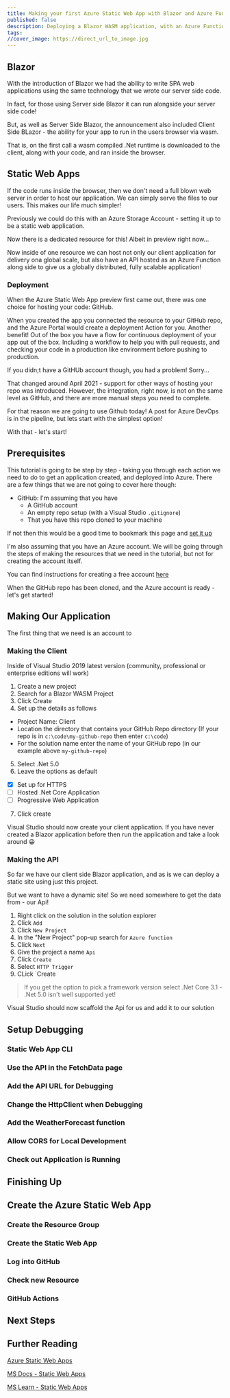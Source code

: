 ```yaml
---
title: Making your first Azure Static Web App with Blazor and Azure Functions
published: false
description: Deploying a Blazor WASM application, with an Azure Function API to an Azure Static Web App (Preview)
tags: 
//cover_image: https://direct_url_to_image.jpg
---
```


## Blazor

With the introduction of Blazor we had the ability to write SPA web applications using the same technology that we wrote our server side code.

In fact, for those using Server side Blazor it can run alongside your server side code!

But, as well as Server Side Blazor, the announcement also included Client Side BLazor - the ability for your app to run in the users browser via wasm.

That is, on the first call a wasm compiled .Net runtime is downloaded to the client, along with your code, and ran inside the browser.

## Static Web Apps

If the code runs inside the browser, then we don't need a full blown web server in order to host our application. We can simply serve the files to our users. This makes our life much simpler!

Previously we could do this with an Azure Storage Account - setting it up to be a static web application.

Now there is a dedicated resource for this! Albeit in preview right now...

Now inside of one resource we can host not only our client application for delivery ona  global scale, but also have an API hosted as an Azure Function along side to give us a globally distributed, fully scalable application!

### Deployment

When the Azure Static Web App preview first came out, there was one choice for hosting your code: GitHub.

When you created the app you connected the resource to your GitHub repo, and the Azure Portal would create a deployment Action for you. Another benefit! Out of the box you have a flow for continuous deployment of your app out of the box. Including a workflow to help you with pull requests, and checking your code in a production like environment before pushing to production.

If you didn;t have a GitHUb account though, you had a problem! Sorry...

That changed around April 2021 - support for other ways of hosting your repo was introduced. However, the integration, right now, is not on the same level as GitHub, and there are more manual steps you need to complete.

For that reason we are going to use Github today! A post for Azure DevOps is in the pipeline, but lets start with the simplest option!

With that - let's start!

## Prerequisites

This tutorial is going to be step by step - taking you through each action we need to do to get an application created, and deployed into Azure. There are a few things that we are not going to cover here though:

* GitHub: I'm assuming that you have
  * A GitHub account
  * An empty repo setup (with a Visual Studio `.gitignore`)
  * That you have this repo cloned to your machine

If not then this would be a good time to bookmark this page and [set it up](https://docs.github.com/en/github/getting-started-with-github)

I'm also assuming that you have an Azure account. We will be going through the steps of making the resources that we need in the tutorial, but not for creating the account itself.

You can find instructions for creating a free account [here](https://azure.microsoft.com/en-us/free/)

When the GitHub repo has been cloned, and the Azure account is ready - let's get started!

## Making Our Application

The first thing that we need is an account to 

### Making the Client

Inside of Visual Studio 2019 latest version (community, professional or enterprise editions will work)

1. Create a new project
2. Search for a Blazor WASM Project
3. Click Create
4. Set up the details as follows
  * Project Name: Client
  * Location the directory that contains your GitHub Repo directory (If your repo is in `c:\code\my-github-repo` then enter `c:\code`)
  * For the solution name enter the name of your GitHub repo (in our example above `my-github-repo`)
5. Select .Net 5.0
6. Leave the options as default

* [x] Set up for HTTPS
* [ ] Hosted .Net Core Application
* [ ] Progressive Web Application

7. Click create

Visual Studio should now create your client application. If you have never created a Blazor application before then run the application and take a look around 😀

### Making the API

So far we have our client side Blazor application, and as is we can deploy a static site using just this project.

But we want to have a dynamic site! So we need somewhere to get the data from - our Api!

1. Right click on the solution in the solution explorer
2. Click `Add`
3. Click `New Project`
4. In the "New Project" pop-up search for `Azure function`
5. Click `Next`
6. Give the project a name `Api`
7. Click `Create`
8. Select `HTTP Trigger`
9. CLick `Create

> If you get the option to pick a framework version select .Net Core 3.1 - .Net 5.0 isn't well supported yet!

Visual Studio should now scaffold the Api for us and add it to our solution

## Setup Debugging

### Static Web App CLI

### Use the API in the FetchData page

### Add the API URL for Debugging

### Change the HttpClient when Debugging

### Add the WeatherForecast function

### Allow CORS for Local Development

### Check out Application is Running

## Finishing Up

## Create the Azure Static Web App

### Create the Resource Group

### Create the Static Web App

### Log into GitHub

### Check new Resource

### GitHub Actions

## Next Steps

## Further Reading

[Azure Static Web Apps](https://azure.microsoft.com/en-us/services/app-service/static/)

[MS Docs - Static Web Apps](https://docs.microsoft.com/en-us/azure/static-web-apps/overview?WT.mc_id=AZ-MVP-5003925)

[MS Learn - Static Web Apps](https://docs.microsoft.com/en-us/learn/paths/azure-static-web-apps?WT.mc_id=AZ-MVP-5003925)
